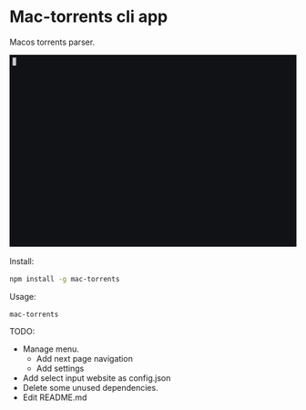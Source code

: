 # Mac-torrents cli app
Macos torrents parser.


![img](preview.gif)

Install:
```bash
npm install -g mac-torrents
```

Usage:
```bash
mac-torrents
```

TODO:

- Manage menu.
    - Add next page navigation
    - Add settings
- Add select input website as config.json
- Delete some unused dependencies.
- Edit README.md